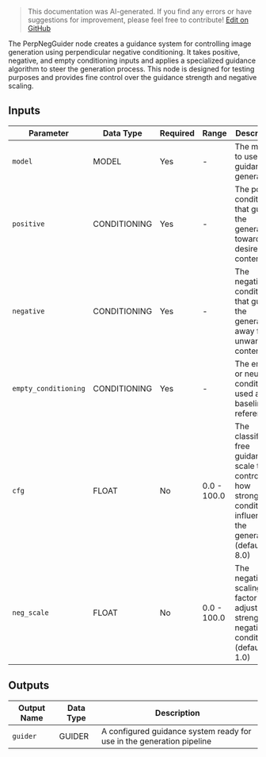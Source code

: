 > This documentation was AI-generated. If you find any errors or have suggestions for improvement, please feel free to contribute! [Edit on GitHub](https://github.com/Comfy-Org/embedded-docs/blob/main/comfyui_embedded_docs/docs/PerpNegGuider/en.md)

The PerpNegGuider node creates a guidance system for controlling image generation using perpendicular negative conditioning. It takes positive, negative, and empty conditioning inputs and applies a specialized guidance algorithm to steer the generation process. This node is designed for testing purposes and provides fine control over the guidance strength and negative scaling.

## Inputs

| Parameter | Data Type | Required | Range | Description |
|-----------|-----------|----------|-------|-------------|
| `model` | MODEL | Yes | - | The model to use for guidance generation |
| `positive` | CONDITIONING | Yes | - | The positive conditioning that guides the generation toward desired content |
| `negative` | CONDITIONING | Yes | - | The negative conditioning that guides the generation away from unwanted content |
| `empty_conditioning` | CONDITIONING | Yes | - | The empty or neutral conditioning used as a baseline reference |
| `cfg` | FLOAT | No | 0.0 - 100.0 | The classifier-free guidance scale that controls how strongly the conditioning influences the generation (default: 8.0) |
| `neg_scale` | FLOAT | No | 0.0 - 100.0 | The negative scaling factor that adjusts the strength of negative conditioning (default: 1.0) |

## Outputs

| Output Name | Data Type | Description |
|-------------|-----------|-------------|
| `guider` | GUIDER | A configured guidance system ready for use in the generation pipeline |
